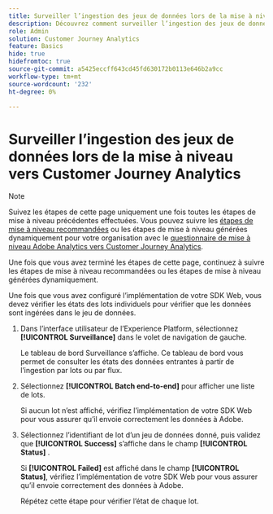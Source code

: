 ```yaml
---
title: Surveiller l’ingestion des jeux de données lors de la mise à niveau vers Customer Journey Analytics
description: Découvrez comment surveiller l’ingestion des jeux de données lors de la mise à niveau vers Customer Journey Analytics
role: Admin
solution: Customer Journey Analytics
feature: Basics
hide: true
hidefromtoc: true
source-git-commit: a5425eccff643cd45fd630172b0113e646b2a9cc
workflow-type: tm+mt
source-wordcount: '232'
ht-degree: 0%

---
```


# Surveiller l’ingestion des jeux de données lors de la mise à niveau vers Customer Journey Analytics

>[!NOTE]
> 
>Suivez les étapes de cette page uniquement une fois toutes les étapes de mise à niveau précédentes effectuées. Vous pouvez suivre les [étapes de mise à niveau recommandées](/help/getting-started/cja-upgrade/cja-upgrade-recommendations.md#recommended-upgrade-steps-for-most-organizations) ou les étapes de mise à niveau générées dynamiquement pour votre organisation avec le [questionnaire de mise à niveau Adobe Analytics vers Customer Journey Analytics](https://gigazelle.github.io/cja-ttv/).
>
>Une fois que vous avez terminé les étapes de cette page, continuez à suivre les étapes de mise à niveau recommandées ou les étapes de mise à niveau générées dynamiquement.

<!-- Should we single source this instead of duplicate it? The following steps were copied from: /help/data-ingestion/aepwebsdk.md-->

Une fois que vous avez configuré l’implémentation de votre SDK Web, vous devez vérifier les états des lots individuels pour vérifier que les données sont ingérées dans le jeu de données.

1. Dans l’interface utilisateur de l’Experience Platform, sélectionnez **[!UICONTROL Surveillance]** dans le volet de navigation de gauche.

   Le tableau de bord Surveillance s’affiche. Ce tableau de bord vous permet de consulter les états des données entrantes à partir de l’ingestion par lots ou par flux.

   <!-- insert screenshot -->

1. Sélectionnez **[!UICONTROL Batch end-to-end]** pour afficher une liste de lots.

   Si aucun lot n’est affiché, vérifiez l’implémentation de votre SDK Web pour vous assurer qu’il envoie correctement les données à Adobe.

   <!-- insert screenshot -->

1. Sélectionnez l’identifiant de lot d’un jeu de données donné, puis validez que **[!UICONTROL Success]** s’affiche dans le champ **[!UICONTROL Status]** .

   Si **[!UICONTROL Failed]** est affiché dans le champ **[!UICONTROL Status]**, vérifiez l’implémentation de votre SDK Web pour vous assurer qu’il envoie correctement des données à Adobe.

   Répétez cette étape pour vérifier l’état de chaque lot.




